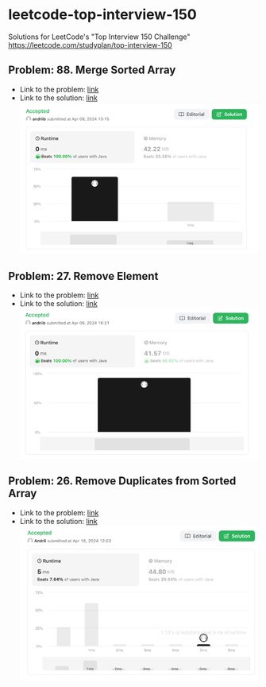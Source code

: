 # leetcode-top-interview-150

Solutions for LeetCode's "Top Interview 150 Challenge" https://leetcode.com/studyplan/top-interview-150

## Problem: 88. Merge Sorted Array

* Link to the problem: [link](https://leetcode.com/problems/merge-sorted-array/description)
* Link to the solution: [link](src/main/java/com/leetcode/merge_sorted_arrays_88/Solution.java)
  ![img.png](screenshots/merge88.png)

## Problem: 27. Remove Element

* Link to the problem: [link](https://leetcode.com/problems/remove-element/description)
* Link to the solution: [link](src/main/java/com/leetcode/remove_element_27/Solution.java)
  ![img.png](screenshots/remove_element_27.png)

## Problem: 26. Remove Duplicates from Sorted Array

* Link to the problem: [link](https://leetcode.com/problems/remove-duplicates-from-sorted-array/description)
* Link to the solution: [link](src/main/java/com/leetcode/remove_duplicates_from_sorted_array_26/Solution.java)
![img26.png](screenshots%2Fimg26.png)